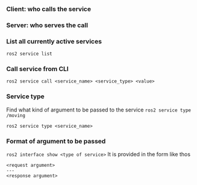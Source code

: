 ### Client: who calls the service ###

### Server: who serves the call ###

### List all currently active services ###

```ros2 service list```

### Call service from CLI ###

```ros2 service call <service_name> <service_type> <value>```

### Service type ###
Find what kind of argument to be passed to the service
```ros2 service type /moving```

```ros2 service type <service_name>```

### Format of argument to be passed ###
```ros2 interface show <type of service>```
It is provided in the form like thos
```
<request argument>
---
<response argument>
```





